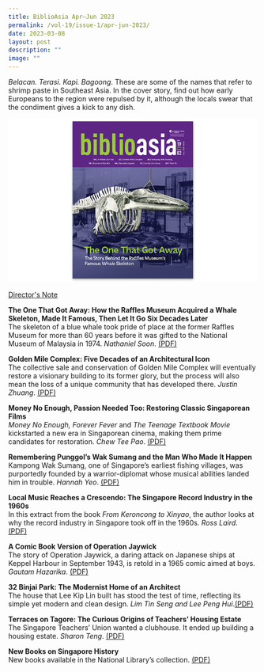 ```yaml
---
title: BiblioAsia Apr–Jun 2023
permalink: /vol-19/issue-1/apr-jun-2023/
date: 2023-03-08
layout: post
description: ""
image: ""
---
```

_Belacan. Terasi. Kapi. Bagoong_. These are some of the names that refer to shrimp paste in Southeast Asia. In the cover story, find out how early Europeans to the region were repulsed by it, although the locals swear that the condiment gives a kick to any dish.


<img src="/images/Vol%2019%20Issue%202/biblioasia_19_2_cover.png">

<a href="style=">Director's Note

</a><a style="text-decoration: none; font-weight: bold;" href="/vol-19/issue-1/apr-jun-2023/shrimp-paste-belacan/">The One That Got Away: How the Raffles Museum Acquired a Whale Skeleton, Made It Famous, Then Let It Go Six Decades Later
</a><br>The skeleton of a blue whale took pride of place at the former Raffles Museum for more than 60 years before it was gifted to the National Museum of Malaysia in 1974. *Nathaniel Soon*. [(PDF)](/files/pdf/Vol%2019/Issue%201/BiblioAsia_APR-JUN2023-Shrimp-paste.pdf)

<a style="text-decoration: none; font-weight: bold;" href="/vol-19/issue-1/apr-jun-2023/neo-tiew-estate-singapore/">Golden Mile Complex: Five Decades of an Architectural Icon  </a><br>The collective sale and conservation of Golden Mile Complex will eventually restore a visionary building to its former glory, but the process will also mean the loss of a unique community that has developed there. *Justin Zhuang*.
 [(PDF)](/files/pdf/Vol%2019/Issue%201/BiblioAsia_APR-JUN2023-Neo-Tiew.pdf)
 
 <a style="text-decoration: none; font-weight: bold;" href="/vol-19/issue-1/apr-jun-2023/tennis-history-singapore/">Money No Enough, Passion Needed Too: Restoring Classic Singaporean Films </a><br>*Money No Enough, Forever Fever* and *The Teenage Textbook Movie* kickstarted a new era in Singaporean cinema, making them prime candidates for restoration. *Chew Tee Pao*. [(PDF)](/files/pdf/Vol%2019/Issue%201/BiblioAsia_APR-JUN2023-Tennis.pdf)
 
<a style="text-decoration: none; font-weight: bold;" href="/vol-19/issue-1/apr-jun-2023/public-bathhouses-singapore/">Remembering Punggol’s Wak Sumang and the Man Who Made It Happen  </a><br>Kampong Wak Sumang, one of Singapore’s earliest fishing villages, was purportedly founded by a warrior-diplomat whose musical abilities landed him in trouble. *Hannah Yeo*. [(PDF)](/files/pdf/Vol%2019/Issue%201/BiblioAsia_APR-JUN2023-Public-bathhouses.pdf)

<a style="text-decoration: none; font-weight: bold;" href="/vol-19/issue-1/apr-jun-2023/portuguese-legacy-southeast-asia/">Local Music Reaches a Crescendo: The Singapore Record Industry in the 1960s </a><br>In this extract from the book *From Keroncong to Xinyao*, the author looks at why the record industry in Singapore took off in the 1960s. *Ross Laird*. [(PDF)](/files/pdf/Vol%2019/Issue%201/BiblioAsia_APR-JUN2023-Portuguese-Legacy.pdf)

<a style="text-decoration: none; font-weight: bold;" href="/vol-19/issue-1/apr-jun-2023/singapore-courthouse-maxwell/">A Comic Book Version of Operation Jaywick</a><br>The story of Operation Jaywick, a daring attack on Japanese ships at Keppel Harbour in September 1943, is retold in a 1965 comic aimed at boys. *Gautam Hazarika*. [(PDF)](/files/pdf/Vol%2019/Issue%201/BiblioAsia_APR-JUN2023-Singapore-First-Courthouse.pdf)

<a style="text-decoration: none; font-weight: bold;" href="/vol-19/issue-1/apr-jun-2023/women-typewriter-singapore/">32 Binjai Park: The Modernist Home of an Architect</a><br>The house that Lee Kip Lin built has stood the test of time, reflecting its simple yet modern and clean design. *Lim Tin Seng and Lee Peng Hui*.[(PDF)](/files/pdf/Vol%2019/Issue%201/BiblioAsia_APR-JUN2023-Women-and-Typewriter-in-Singapore-Her-stories.pdf)

<a style="text-decoration: none; font-weight: bold;" href="/vol-19/issue-1/apr-jun-2023/teachers-estate-singapore/">Terraces on Tagore: The Curious Origins of Teachers’ Housing Estate</a><br>The Singapore Teachers’ Union wanted a clubhouse. It ended up building a housing estate. *Sharon Teng*. [(PDF)](/files/pdf/Vol%2019/Issue%201/BiblioAsia_APR-JUN2023-Teachers-Estate.pdf)

<a style="text-decoration: none; font-weight: bold;" href="/vol-19/issue-1/apr-jun-2023/new-books-singapore-history/">New Books on Singapore History </a><br>New books available in the National Library’s collection. [(PDF)](/files/pdf/Vol%2019/Issue%201/BiblioAsia_APR-JUN2023-New-Books.pdf)